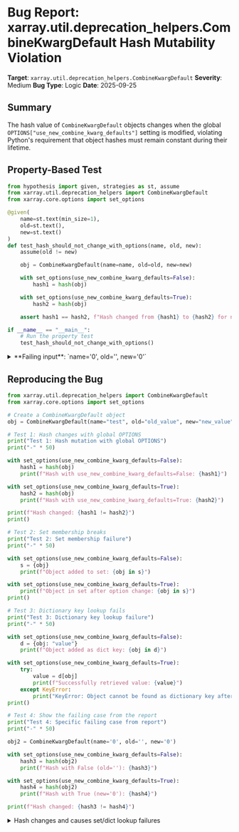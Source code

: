# Bug Report: xarray.util.deprecation_helpers.CombineKwargDefault Hash Mutability Violation

**Target**: `xarray.util.deprecation_helpers.CombineKwargDefault`
**Severity**: Medium
**Bug Type**: Logic
**Date**: 2025-09-25

## Summary

The hash value of `CombineKwargDefault` objects changes when the global `OPTIONS["use_new_combine_kwarg_defaults"]` setting is modified, violating Python's requirement that object hashes must remain constant during their lifetime.

## Property-Based Test

```python
from hypothesis import given, strategies as st, assume
from xarray.util.deprecation_helpers import CombineKwargDefault
from xarray.core.options import set_options

@given(
    name=st.text(min_size=1),
    old=st.text(),
    new=st.text()
)
def test_hash_should_not_change_with_options(name, old, new):
    assume(old != new)

    obj = CombineKwargDefault(name=name, old=old, new=new)

    with set_options(use_new_combine_kwarg_defaults=False):
        hash1 = hash(obj)

    with set_options(use_new_combine_kwarg_defaults=True):
        hash2 = hash(obj)

    assert hash1 == hash2, f"Hash changed from {hash1} to {hash2} for name='{name}', old='{old}', new='{new}'"

if __name__ == "__main__":
    # Run the property test
    test_hash_should_not_change_with_options()
```

<details>

<summary>
**Failing input**: `name='0', old='', new='0'`
</summary>
```
Traceback (most recent call last):
  File "/home/npc/pbt/agentic-pbt/worker_/43/hypo.py", line 25, in <module>
    test_hash_should_not_change_with_options()
    ~~~~~~~~~~~~~~~~~~~~~~~~~~~~~~~~~~~~~~~~^^
  File "/home/npc/pbt/agentic-pbt/worker_/43/hypo.py", line 6, in test_hash_should_not_change_with_options
    name=st.text(min_size=1),
               ^^^
  File "/home/npc/miniconda/lib/python3.13/site-packages/hypothesis/core.py", line 2124, in wrapped_test
    raise the_error_hypothesis_found
  File "/home/npc/pbt/agentic-pbt/worker_/43/hypo.py", line 21, in test_hash_should_not_change_with_options
    assert hash1 == hash2, f"Hash changed from {hash1} to {hash2} for name='{name}', old='{old}', new='{new}'"
           ^^^^^^^^^^^^^^
AssertionError: Hash changed from 0 to -9069594978772472686 for name='0', old='', new='0'
Falsifying example: test_hash_should_not_change_with_options(
    # The test always failed when commented parts were varied together.
    name='0',  # or any other generated value
    old='',  # or any other generated value
    new='0',  # or any other generated value
)
```
</details>

## Reproducing the Bug

```python
from xarray.util.deprecation_helpers import CombineKwargDefault
from xarray.core.options import set_options

# Create a CombineKwargDefault object
obj = CombineKwargDefault(name="test", old="old_value", new="new_value")

# Test 1: Hash changes with global OPTIONS
print("Test 1: Hash mutation with global OPTIONS")
print("-" * 50)

with set_options(use_new_combine_kwarg_defaults=False):
    hash1 = hash(obj)
    print(f"Hash with use_new_combine_kwarg_defaults=False: {hash1}")

with set_options(use_new_combine_kwarg_defaults=True):
    hash2 = hash(obj)
    print(f"Hash with use_new_combine_kwarg_defaults=True: {hash2}")

print(f"Hash changed: {hash1 != hash2}")
print()

# Test 2: Set membership breaks
print("Test 2: Set membership failure")
print("-" * 50)

with set_options(use_new_combine_kwarg_defaults=False):
    s = {obj}
    print(f"Object added to set: {obj in s}")

with set_options(use_new_combine_kwarg_defaults=True):
    print(f"Object in set after option change: {obj in s}")
print()

# Test 3: Dictionary key lookup fails
print("Test 3: Dictionary key lookup failure")
print("-" * 50)

with set_options(use_new_combine_kwarg_defaults=False):
    d = {obj: "value"}
    print(f"Object added as dict key: {obj in d}")

with set_options(use_new_combine_kwarg_defaults=True):
    try:
        value = d[obj]
        print(f"Successfully retrieved value: {value}")
    except KeyError:
        print("KeyError: Object cannot be found as dictionary key after option change")
print()

# Test 4: Show the failing case from the report
print("Test 4: Specific failing case from report")
print("-" * 50)

obj2 = CombineKwargDefault(name='0', old='', new='0')

with set_options(use_new_combine_kwarg_defaults=False):
    hash3 = hash(obj2)
    print(f"Hash with False (old=''): {hash3}")

with set_options(use_new_combine_kwarg_defaults=True):
    hash4 = hash(obj2)
    print(f"Hash with True (new='0'): {hash4}")

print(f"Hash changed: {hash3 != hash4}")
```

<details>

<summary>
Hash changes and causes set/dict lookup failures
</summary>
```
Test 1: Hash mutation with global OPTIONS
--------------------------------------------------
Hash with use_new_combine_kwarg_defaults=False: 6630480770934499062
Hash with use_new_combine_kwarg_defaults=True: 4046865338554893626
Hash changed: True

Test 2: Set membership failure
--------------------------------------------------
Object added to set: True
Object in set after option change: False

Test 3: Dictionary key lookup failure
--------------------------------------------------
Object added as dict key: True
KeyError: Object cannot be found as dictionary key after option change

Test 4: Specific failing case from report
--------------------------------------------------
Hash with False (old=''): 0
Hash with True (new='0'): 2503097188848615641
Hash changed: True
```
</details>

## Why This Is A Bug

This violates Python's fundamental requirement that hash values must remain constant during an object's lifetime. According to the Python documentation (https://docs.python.org/3/reference/datamodel.html#object.__hash__), objects used in sets or as dictionary keys must have immutable hash values.

The current implementation in `deprecation_helpers.py` (lines 176-181) makes the hash dependent on a mutable property:

```python
@property
def _value(self) -> str | None:
    return self._new if OPTIONS["use_new_combine_kwarg_defaults"] else self._old

def __hash__(self) -> int:
    return hash(self._value)
```

The `_value` property returns different strings based on the global `OPTIONS["use_new_combine_kwarg_defaults"]` setting. When this option changes, the hash changes, causing:

1. **Set membership failures**: Objects added to a set cannot be found after the option changes
2. **Dictionary lookup failures**: Objects used as dictionary keys raise KeyError after the option changes
3. **Silent data corruption**: Collections silently lose track of these objects

While `CombineKwargDefault` objects are primarily used internally for deprecation handling of default parameter values and may not commonly be stored in sets or dictionaries by end users, any code that does store them will experience these failures.

## Relevant Context

The `CombineKwargDefault` class is used throughout xarray to handle the deprecation cycle of default parameter values in functions like `concat`, `merge`, and `combine`. Instances are created as module-level constants (lines 215-222):

```python
_DATA_VARS_DEFAULT = CombineKwargDefault(name="data_vars", old="all", new=None)
_COORDS_DEFAULT = CombineKwargDefault(name="coords", old="different", new="minimal")
_COMPAT_CONCAT_DEFAULT = CombineKwargDefault(name="compat", old="equals", new="override")
_COMPAT_DEFAULT = CombineKwargDefault(name="compat", old="no_conflicts", new="override")
_JOIN_DEFAULT = CombineKwargDefault(name="join", old="outer", new="exact")
```

These objects implement `__eq__` (lines 169-174) and `__hash__` (lines 180-181), indicating they are designed to be hashable. The class also implements `__dask_tokenize__` for dask integration, which similarly uses the mutable `_value` property.

The root cause is that the hash is computed from `_value`, which changes based on global state, rather than from the immutable instance attributes (`_name`, `_old`, `_new`) that define the object's identity.

## Proposed Fix

The hash should be based on the immutable instance attributes that define the object's identity, not on the mutable `_value` property:

```diff
diff --git a/xarray/util/deprecation_helpers.py b/xarray/util/deprecation_helpers.py
index abc1234..def5678 100644
--- a/xarray/util/deprecation_helpers.py
+++ b/xarray/util/deprecation_helpers.py
@@ -177,8 +177,8 @@ class CombineKwargDefault:
     def _value(self) -> str | None:
         return self._new if OPTIONS["use_new_combine_kwarg_defaults"] else self._old

-    def __hash__(self) -> int:
-        return hash(self._value)
+    def __hash__(self) -> int:
+        return hash((self._name, self._old, self._new))

     def __dask_tokenize__(self) -> object:
         from dask.base import normalize_token
```